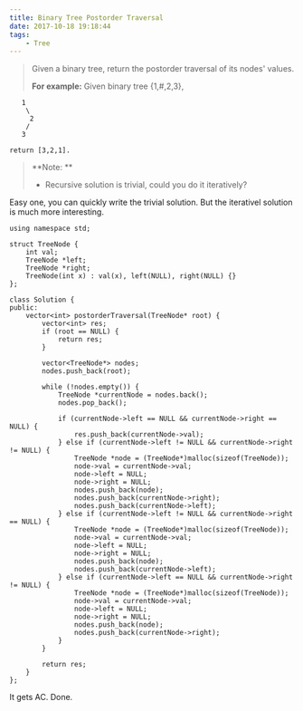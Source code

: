 ```yaml
---
title: Binary Tree Postorder Traversal
date: 2017-10-18 19:18:44
tags:
    - Tree
---
```



> Given a binary tree, return the postorder traversal of its nodes' values.
>
> **For example:**
> Given binary tree {1,#,2,3},
```
   1
    \
     2
    /
   3

return [3,2,1].
```
> **Note: **
> + Recursive solution is trivial, could you do it iteratively?

<!--more-->

Easy one, you can quickly write the trivial solution. But the iterativel solution is much more interesting.

```
using namespace std;

struct TreeNode {
    int val;
    TreeNode *left;
    TreeNode *right;
    TreeNode(int x) : val(x), left(NULL), right(NULL) {}
};

class Solution {
public:
    vector<int> postorderTraversal(TreeNode* root) {
        vector<int> res;
        if (root == NULL) {
            return res;
        }

        vector<TreeNode*> nodes;
        nodes.push_back(root);

        while (!nodes.empty()) {
            TreeNode *currentNode = nodes.back();
            nodes.pop_back();

            if (currentNode->left == NULL && currentNode->right == NULL) {
                res.push_back(currentNode->val);
            } else if (currentNode->left != NULL && currentNode->right != NULL) {
                TreeNode *node = (TreeNode*)malloc(sizeof(TreeNode));
                node->val = currentNode->val;
                node->left = NULL;
                node->right = NULL;
                nodes.push_back(node);
                nodes.push_back(currentNode->right);
                nodes.push_back(currentNode->left);
            } else if (currentNode->left != NULL && currentNode->right == NULL) {
                TreeNode *node = (TreeNode*)malloc(sizeof(TreeNode));
                node->val = currentNode->val;
                node->left = NULL;
                node->right = NULL;
                nodes.push_back(node);
                nodes.push_back(currentNode->left);
            } else if (currentNode->left == NULL && currentNode->right != NULL) {
                TreeNode *node = (TreeNode*)malloc(sizeof(TreeNode));
                node->val = currentNode->val;
                node->left = NULL;
                node->right = NULL;
                nodes.push_back(node);
                nodes.push_back(currentNode->right);
            }
        }

        return res;
    }
};
```

It gets AC. Done.
